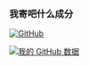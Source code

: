 ### 我寄吧什么成分

[![GitHub](https://img.shields.io/badge/dynamic/json?logo=github&label=GitHub&labelColor=495867&color=495867&query=%24.data.totalSubs&url=https%3A%2F%2Fapi.spencerwoo.com%2Fsubstats%2F%3Fsource%3Dgithub%26queryKey%3Dhayschan&style=flat-square)](https://github.com/WindSakura)

[![我的 GitHub 数据](https://github-readme-stats.vercel.app/api?username=WindSakura)]()
